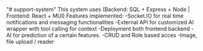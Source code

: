 "# support-system" 
This system uses (Backend: SQL + Express + Node | Frontend: React + MUI)
Features implemented:
  -Socket.IO for real time notifications and messaging functionalities
  -External API for customized AI wrapper with tool calling for context
  -Deployment both frontend backend
  -AI for prediction of a certain features.
  -CRUD and Role based acces
  -Image, file upload / reader 
